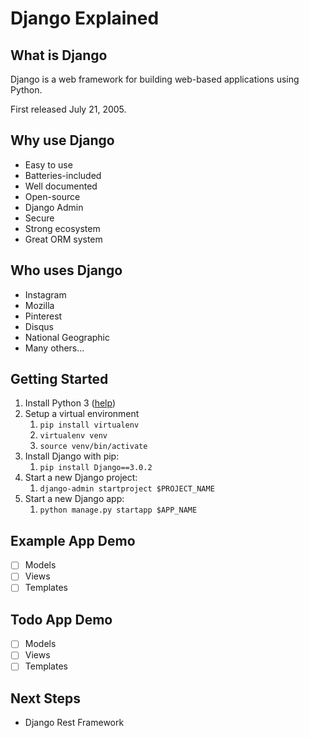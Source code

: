 # Django Explained

## What is Django

Django is a web framework for building web-based applications using Python.

First released July 21, 2005.

## Why use Django

- Easy to use
- Batteries-included
- Well documented
- Open-source
- Django Admin
- Secure
- Strong ecosystem
- Great ORM system

## Who uses Django

- Instagram
- Mozilla
- Pinterest
- Disqus
- National Geographic
- Many others...

## Getting Started

1. Install Python 3 ([help](https://realpython.com/installing-python/))
2. Setup a virtual environment
   1. `pip install virtualenv`
   2. `virtualenv venv`
   3. `source venv/bin/activate`
3. Install Django with pip:
   1. `pip install Django==3.0.2`
4. Start a new Django project:
   1. `django-admin startproject $PROJECT_NAME`
5. Start a new Django app:
   1. `python manage.py startapp $APP_NAME`

## Example App Demo

- [ ] Models
- [ ] Views
- [ ] Templates

## Todo App Demo

- [ ] Models
- [ ] Views
- [ ] Templates

## Next Steps

- Django Rest Framework
